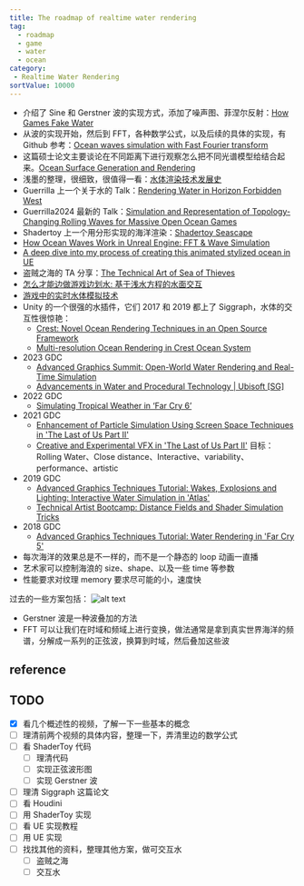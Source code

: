 ```yaml
---
title: The roadmap of realtime water rendering
tag:
  - roadmap
  - game
  - water
  - ocean
category:
 - Realtime Water Rendering
sortValue: 10000
---
```


- 介绍了 Sine 和 Gerstner 波的实现方式，添加了噪声图、菲涅尔反射：[How Games Fake Water](https://www.youtube.com/watch?v=PH9q0HNBjT4)
- 从波的实现开始，然后到 FFT，各种数学公式，以及后续的具体的实现，有 Github 参考：[Ocean waves simulation with Fast Fourier transform](https://www.youtube.com/watch?v=kGEqaX4Y4bQ)
- 这篇硕士论文主要谈论在不同距离下进行观察怎么把不同光谱模型给结合起来。[Ocean Surface Generation and Rendering](https://publik.tuwien.ac.at/files/publik_272334.pdf)
- 浅墨的整理，很细致，很值得一看：[水体渲染技术发展史](https://github.com/QianMo/Game-Programmer-Study-Notes/tree/master/Content/%E7%9C%9F%E5%AE%9E%E6%84%9F%E6%B0%B4%E4%BD%93%E6%B8%B2%E6%9F%93%E6%8A%80%E6%9C%AF%E6%80%BB%E7%BB%93)
- Guerrilla 上一个关于水的 Talk：[Rendering Water in Horizon Forbidden West](https://advances.realtimerendering.com/s2022/SIGGRAPH2022-Advances-Water-Malan.pdf)
- Guerrilla2024 最新的 Talk：[Simulation and Representation of Topology-Changing Rolling Waves for Massive Open Ocean Games](https://dl.acm.org/doi/abs/10.1145/3641233.3664308)
- Shadertoy 上一个用分形实现的海洋渲染：[Shadertoy Seascape](https://www.shadertoy.com/view/Ms2SD1)
- [How Ocean Waves Work in Unreal Engine: FFT & Wave Simulation](https://www.youtube.com/watch?v=OWiyIc2bVwM)
- [A deep dive into my process of creating this animated stylized ocean in UE](https://www.youtube.com/watch?v=UWGwq-_w08c)
- 盗贼之海的 TA 分享：[The Technical Art of Sea of Thieves ](https://www.youtube.com/watch?v=y9BOz2dFZzs)
- [怎么才能边做游戏边划水: 基于浅水方程的水面交互](https://zhuanlan.zhihu.com/p/649003961)
- [游戏中的实时水体模拟技术](https://zhuanlan.zhihu.com/p/21573239)
- Unity 的一个很强的水插件，它们 2017 和 2019 都上了 Siggraph，水体的交互性很惊艳：
  - [Crest: Novel Ocean Rendering Techniques in an Open Source Framework](https://advances.realtimerendering.com/s2017/index.html)
  - [Multi-resolution Ocean Rendering in Crest Ocean System](https://advances.realtimerendering.com/s2019/index.htm)
- 2023 GDC
  - [Advanced Graphics Summit: Open-World Water Rendering and Real-Time Simulation](https://gdcvault.com/play/1028829/Advanced-Graphics-Summit-Open-World)
  - [Advancements in Water and Procedural Technology | Ubisoft [SG]](https://www.youtube.com/watch?v=9qIgA2H90o0)
- 2022 GDC
  - [Simulating Tropical Weather in ‘Far Cry 6’](https://gdcvault.com/play/1027675/Simulating-Tropical-Weather-in-Far)
- 2021 GDC
  - [Enhancement of Particle Simulation Using Screen Space Techniques in 'The Last of Us Part II'](https://gdcvault.com/play/1027356/Enhancement-of-Particle-Simulation-Using)
  - [Creative and Experimental VFX in 'The Last of Us Part II'](https://gdcvault.com/play/1027370/Creative-and-Experimental-VFX-in)
    目标：Rolling Water、Close distance、Interactive、variability、performance、artistic
- 2019 GDC
  - [Advanced Graphics Techniques Tutorial: Wakes, Explosions and Lighting: Interactive Water Simulation in 'Atlas'](https://gdcvault.com/play/1025819/Advanced-Graphics-Techniques-Tutorial-Wakes)
  - [Technical Artist Bootcamp: Distance Fields and Shader Simulation Tricks](https://gdcvault.com/play/1026262/Technical-Artist-Bootcamp-Distance-Fields)
- 2018 GDC
  - [Advanced Graphics Techniques Tutorial: Water Rendering in 'Far Cry 5'](https://gdcvault.com/play/1025555/Advanced-Graphics-Techniques-Tutorial-Water)
- 每次海洋的效果总是不一样的，而不是一个静态的 loop 动画一直播
- 艺术家可以控制海浪的 size、shape、以及一些 time 等参数
- 性能要求对纹理 memory 要求尽可能的小，速度快

过去的一些方案包括：
![alt text](image.png)

- Gerstner 波是一种波叠加的方法
- FFT 可以让我们在时域和频域上进行变换，做法通常是拿到真实世界海洋的频谱，分解成一系列的正弦波，换算到时域，然后叠加这些波

## reference

## TODO

- [x] 看几个概述性的视频，了解一下一些基本的概念
- [ ] 理清前两个视频的具体内容，整理一下，弄清里边的数学公式
- [ ] 看 ShaderToy 代码
  - [ ] 理清代码
  - [ ] 实现正弦波形图
  - [ ] 实现 Gerstner 波
- [ ] 理清 Siggraph 这篇论文
- [ ] 看 Houdini
- [ ] 用 ShaderToy 实现
- [ ] 看 UE 实现教程
- [ ] 用 UE 实现
- [ ] 找找其他的资料，整理其他方案，做可交互水
  - [ ] 盗贼之海
  - [ ] 交互水
